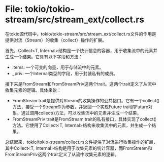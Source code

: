 # File: tokio/tokio-stream/src/stream_ext/collect.rs

在tokio源代码中，tokio/tokio-stream/src/stream_ext/collect.rs文件的作用是提供对流（Stream）的收集（collect）操作的扩展。

首先，Collect<T, Internal>结构是一个统计信息的容器，用于收集流中的元素并生成一个结果。它具有以下字段和方法：
- items: 一个可变的向量，用于存储流中的元素。
- _priv: 一个Internal类型的字段，用于封装私有的成员。

接下来是FromStream<T>和FromStreamPriv<T>这两个trait。这两个trait定义了从流中收集元素的逻辑。具体来说：
- FromStream<T> trait是提供对Stream的收集操作的公共接口。它有一个collect()方法，接受一个Stream作为参数，并返回一个实现Future trait的Future对象。通过调用collect()方法，可以收集流中的元素并生成一个结果。
- FromStreamPriv<T> trait是FromStream<T> trait的私有接口，具体实现了collect()方法。它使用了Collect<T, Internal>结构来收集流中的元素，并生成一个结果。

总结起来，tokio/tokio-stream/collect.rs文件提供了对流进行收集操作的扩展，其中Collect<T, Internal>结构是用于收集元素的统计容器，而FromStream<T>和FromStreamPriv<T>这两个trait定义了从流中收集元素的逻辑。

